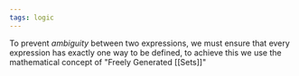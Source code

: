 ```yaml
---
tags: logic
---
```

To prevent *ambiguity* between two expressions, we must ensure that every expression has exactly one way to be defined, to achieve this we use the mathematical concept of "Freely Generated [[Sets]]"

